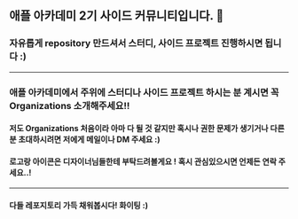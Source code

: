 ## 애플 아카데미 2기 사이드 커뮤니티입니다. 👋

### 자유롭게 repository 만드셔서 스터디, 사이드 프로젝트 진행하시면 됩니다 :)

---

### 애플 아카데미에서 주위에 스터디나 사이드 프로젝트 하시는 분 계시면 꼭 Organizations 소개해주세요!!

#### 저도 Organizations 처음이라 아마 다 될 것 같지만 혹시나 권한 문제가 생기거나 다른 분 초대하시려면 저에게 메일이나 DM 주세요 :)

#### 로고랑 아이콘은 디자이너님들한테 부탁드려볼게요 ! 혹시 관심있으시면 언제든 연락 주세요..!

---

#### 다들 레포지토리 가득 채워봅시다! 화이팅 :)
